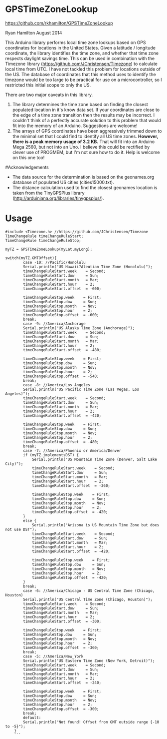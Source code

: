 GPSTimeZoneLookup
=================
https://github.com/rkhamilton/GPSTimeZoneLookup

Ryan Hamilton
August 2014

This Arduino library performs local time zone lookups based on GPS coordinates for locations in the United States. Given a latitude / longitude coordinate, the library identifies the time zone, and whether that time zone respects daylight savings time. This can be used in combination with the Timezone library (https://github.com/JChristensen/Timezone) to calculate local time from UTC.  I have not tackled this problem for locations outside of the US. The database of coordinates that this method uses to identify the timezone would be too large to be practical for use on a microcontroller, so I restricted this initial scope to only the US.

There are two major caveats in this library.

1. The library determines the time zone based on finding the closest populated location in it's know data set. If your coordinates are close to the edge of a time zone transition then the results may be incorrect. I couldn't think of a perfectly accurate solution to this problem that would fit into the memory of an Arduino. Suggestions are welcome!
2. The arrays of GPS coordinates have been aggressively trimmed down to the minimal set that I could find to identify all US time zones. **However, there is a peak memory usage of 3.2 KB.** That will fit into an Arduino Mega 2560, but not into an Uno. I believe this could be rectified by clever use of PROGMEM, but I'm not sure how to do it. Help is welcome on this one too!

#Acknowledgements
* The data source for the determination is based on the geonames.org database of populated US cities (cities15000.txt). 
* The distance calculation used to find the closest geonames location is taken from the TinyGPSPlus library (http://arduiniana.org/libraries/tinygpsplus/).

# Usage

```Arduino
#include <Timezone.h> //https://github.com/JChristensen/Timezone
TimeChangeRule timeChangeRuleStart;
TimeChangeRule timeChangeRuleStop;

myTZ = GPSTimeZoneLookup(myLat,myLong);

switch(myTZ.GMTOffset){
        case -10: //Pacific/Honolulu
        Serial.println("US Hawaii?Aleutian Time Zone (Honolulu)");
        timeChangeRuleStart.week    = Second;
        timeChangeRuleStart.dow     = Sun;
        timeChangeRuleStart.month   = Mar;
        timeChangeRuleStart.hour    = 2;
        timeChangeRuleStart.offset  = -600;

        timeChangeRuleStop.week    = First;
        timeChangeRuleStop.dow     = Sun;
        timeChangeRuleStop.month   = Nov;
        timeChangeRuleStop.hour    = 2;
        timeChangeRuleStop.offset  = -600;
        break;
        case -9: //America/Anchorage
        Serial.println("US Alaska Time Zone (Anchorage)");
        timeChangeRuleStart.week    = Second;
        timeChangeRuleStart.dow     = Sun;
        timeChangeRuleStart.month   = Mar;
        timeChangeRuleStart.hour    = 2;
        timeChangeRuleStart.offset  = -480;

        timeChangeRuleStop.week    = First;
        timeChangeRuleStop.dow     = Sun;
        timeChangeRuleStop.month   = Nov;
        timeChangeRuleStop.hour    = 2;
        timeChangeRuleStop.offset  = -540;
        break;
        case -8: //America/Los_Angeles
        Serial.println("US Pacific Time Zone (Las Vegas, Los Angeles)");
        timeChangeRuleStart.week    = Second;
        timeChangeRuleStart.dow     = Sun;
        timeChangeRuleStart.month   = Mar;
        timeChangeRuleStart.hour    = 2;
        timeChangeRuleStart.offset  = -420;

        timeChangeRuleStop.week    = First;
        timeChangeRuleStop.dow     = Sun;
        timeChangeRuleStop.month   = Nov;
        timeChangeRuleStop.hour    = 2;
        timeChangeRuleStop.offset  = -480;
        break;
        case -7: //America/Phoenix or America/Denver
        if (myTZ.implementsDST) {
            Serial.println("US Mountain Time Zone (Denver, Salt Lake City)");
            timeChangeRuleStart.week    = Second;
            timeChangeRuleStart.dow     = Sun;
            timeChangeRuleStart.month   = Mar;
            timeChangeRuleStart.hour    = 2;
            timeChangeRuleStart.offset  = -360;

            timeChangeRuleStop.week    = First;
            timeChangeRuleStop.dow     = Sun;
            timeChangeRuleStop.month   = Nov;
            timeChangeRuleStop.hour    = 2;
            timeChangeRuleStop.offset  = -420;
        }
        else {
            Serial.println("Arizona is US Mountain Time Zone but does not use DST");
            timeChangeRuleStart.week    = Second;
            timeChangeRuleStart.dow     = Sun;
            timeChangeRuleStart.month   = Mar;
            timeChangeRuleStart.hour    = 2;
            timeChangeRuleStart.offset  = -420;

            timeChangeRuleStop.week    = First;
            timeChangeRuleStop.dow     = Sun;
            timeChangeRuleStop.month   = Nov;
            timeChangeRuleStop.hour    = 2;
            timeChangeRuleStop.offset  = -420;
        }
        break;
        case -6: //America/Chicago - US Central Time Zone (Chicago, Houston)
        Serial.println("US Central Time Zone (Chicago, Houston)");
        timeChangeRuleStart.week    = Second;
        timeChangeRuleStart.dow     = Sun;
        timeChangeRuleStart.month   = Mar;
        timeChangeRuleStart.hour    = 2;
        timeChangeRuleStart.offset  = -300;

        timeChangeRuleStop.week    = First;
        timeChangeRuleStop.dow     = Sun;
        timeChangeRuleStop.month   = Nov;
        timeChangeRuleStop.hour    = 2;
        timeChangeRuleStop.offset  = -360;
        break;
        case -5: //America/New_York
        Serial.println("US Eastern Time Zone (New York, Detroit)");
        timeChangeRuleStart.week    = Second;
        timeChangeRuleStart.dow     = Sun;
        timeChangeRuleStart.month   = Mar;
        timeChangeRuleStart.hour    = 2;
        timeChangeRuleStart.offset  = -240;

        timeChangeRuleStop.week    = First;
        timeChangeRuleStop.dow     = Sun;
        timeChangeRuleStop.month   = Nov;
        timeChangeRuleStop.hour    = 2;
        timeChangeRuleStop.offset  = -300;
        break;
        default:
        Serial.println("Not found! Offset from GMT outside range {-10 to -5}");
    }
	```